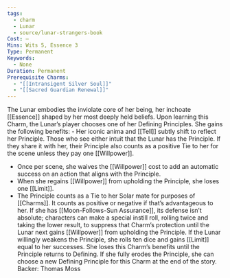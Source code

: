 ```yaml
---
tags:
  - charm
  - Lunar
  - source/lunar-strangers-book
Cost: —
Mins: Wits 5, Essence 3
Type: Permanent
Keywords:
  - None
Duration: Permanent
Prerequisite Charms:
  - "[[Intransigent Silver Soul]]"
  - "[[Sacred Guardian Renewal]]"
---
```

The Lunar embodies the inviolate core of her being, her inchoate [[Essence]] shaped by her most deeply held beliefs.
Upon learning this Charm, the Lunar’s player chooses one of her Defining Principles. She gains the following benefits:  - Her iconic anima and [[Tell]] subtly shift to reflect her Principle. Those who see either intuit that the Lunar has the Principle. If they share it with her, their Principle also counts as a positive Tie to her for the scene unless they pay one [[Willpower]].
 - Once per scene, she waives the [[Willpower]] cost to add an automatic success on an action that aligns with the Principle.
 - When she regains [[Willpower]] from upholding the Principle, she loses one [[Limit]].
 - The Principle counts as a Tie to her Solar mate for purposes of [[Charms]]. It counts as positive or negative if that’s advantageous to her. If she has [[Moon-Follows-Sun Assurance]], its defense isn’t absolute; characters can make a special instill roll, rolling twice and taking the lower result, to suppress that Charm’s protection until the Lunar next gains [[Willpower]] from upholding the Principle.
If the Lunar willingly weakens the Principle, she rolls ten dice and gains [[Limit]] equal to her successes. She loses this Charm’s benefits until the Principle returns to Defining. If she fully erodes the Principle, she can choose a new Defining Principle for this Charm at the end of the story.
Backer: Thomas Moss